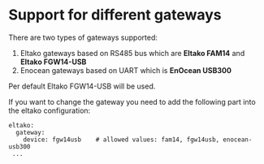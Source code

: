 # Support for different gateways

There are two types of gateways supported:
1. Eltako gateways based on RS485 bus which are **Eltako FAM14** and **Eltako FGW14-USB**
2. Enocean gateways based on UART which is **EnOcean USB300**

Per default Eltako FGW14-USB will be used.

If you want to change the gateway you need to add the following part into the eltako configuration:
```
eltako:
  gateway:
    device: fgw14usb    # allowed values: fam14, fgw14usb, enocean-usb300
 ...
```